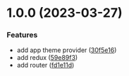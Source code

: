 # 1.0.0 (2023-03-27)


### Features

* add app theme provider ([30f5e16](https://github.com/eaazumah/klusterx/commit/30f5e16d86696598afa0b7c2b9261acf22989b31))
* add redux ([59e89f3](https://github.com/eaazumah/klusterx/commit/59e89f3741e97374839a74bde09024c65479cc15))
* add router ([fd1e11d](https://github.com/eaazumah/klusterx/commit/fd1e11df84c77f30315e5c1c1cc04ab44827d9a4))
